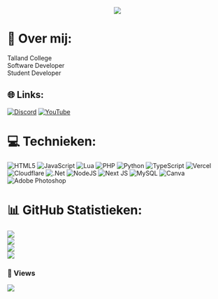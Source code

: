 <p align="center">
  <img src="https://capsule-render.vercel.app/api?type=waving&color=gradient&text=Hoi hoi!&height=100&section=header"/>
</p>


# 🍃 Over mij:
Talland College <br>Software Developer<br>Student Developer

## 🌐 Links:
[![Discord](https://img.shields.io/badge/Discord-%237289DA.svg?logo=discord&logoColor=white)](https://discord.gg/pindakees) [![YouTube](https://img.shields.io/badge/YouTube-%23FF0000.svg?logo=YouTube&logoColor=white)](https://youtube.com/@UCq3s2k_BWh7MpGH8--wYvBA) 

# 💻 Technieken:
![HTML5](https://img.shields.io/badge/html5-%23E34F26.svg?style=for-the-badge&logo=html5&logoColor=white) ![JavaScript](https://img.shields.io/badge/javascript-%23323330.svg?style=for-the-badge&logo=javascript&logoColor=%23F7DF1E) ![Lua](https://img.shields.io/badge/lua-%232C2D72.svg?style=for-the-badge&logo=lua&logoColor=white) ![PHP](https://img.shields.io/badge/php-%23777BB4.svg?style=for-the-badge&logo=php&logoColor=white) ![Python](https://img.shields.io/badge/python-3670A0?style=for-the-badge&logo=python&logoColor=ffdd54) ![TypeScript](https://img.shields.io/badge/typescript-%23007ACC.svg?style=for-the-badge&logo=typescript&logoColor=white) ![Vercel](https://img.shields.io/badge/vercel-%23000000.svg?style=for-the-badge&logo=vercel&logoColor=white) ![Cloudflare](https://img.shields.io/badge/Cloudflare-F38020?style=for-the-badge&logo=Cloudflare&logoColor=white) ![.Net](https://img.shields.io/badge/.NET-5C2D91?style=for-the-badge&logo=.net&logoColor=white) ![NodeJS](https://img.shields.io/badge/node.js-6DA55F?style=for-the-badge&logo=node.js&logoColor=white) ![Next JS](https://img.shields.io/badge/Next-black?style=for-the-badge&logo=next.js&logoColor=white) ![MySQL](https://img.shields.io/badge/mysql-4479A1.svg?style=for-the-badge&logo=mysql&logoColor=white) ![Canva](https://img.shields.io/badge/Canva-%2300C4CC.svg?style=for-the-badge&logo=Canva&logoColor=white) ![Adobe Photoshop](https://img.shields.io/badge/adobe%20photoshop-%2331A8FF.svg?style=for-the-badge&logo=adobe%20photoshop&logoColor=white)

# 📊 GitHub Statistieken:
![](https://github-readme-stats.vercel.app/api?username=Thijskees&theme=onedark&hide_border=false&include_all_commits=true&count_private=true)<br/>
![](https://nirzak-streak-stats.vercel.app/?user=Thijskees&theme=onedark&hide_border=false)<br/>
![](https://github-readme-stats.vercel.app/api/top-langs/?username=anuraghazra&theme=onedark&layout=compact)<br/>
![](https://github-contributor-stats.vercel.app/api?username=Thijskees&limit=5&theme=onedark&combine_all_yearly_contributions=true)

### 👀 Views
[![](https://visitcount.itsvg.in/api?id=Thijskees&icon=2&color=1)](https://visitcount.itsvg.in)
